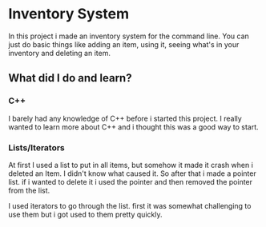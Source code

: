 # Inventory System

In this project i made an inventory system for the command line. You can just do basic things 
like adding an item, using it, seeing what's in your inventory and deleting an item.

## What did I do and learn?


### C++

I barely had any knowledge of C++ before i started this project. I really wanted to learn more about C++ and i thought this was a good way to start. 

### Lists/Iterators

At first I used a list to put in all items, but somehow it made it crash when i deleted an Item. I didn't know what caused it. So after that i made a pointer list. if i wanted to delete it i used the pointer and then removed the pointer from the list.

I used iterators to go through the list. first it was somewhat challenging to use them but i got used to them pretty quickly.